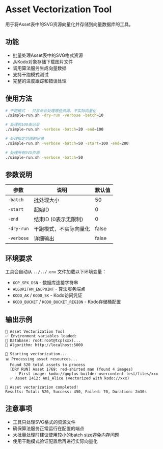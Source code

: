 # Asset Vectorization Tool

用于将Asset表中的SVG资源向量化并存储到向量数据库的工具。

## 功能

- 批量处理Asset表中的SVG格式资源
- 从Kodo对象存储下载图片文件
- 调用算法服务生成向量数据
- 支持干跑模式测试
- 完整的进度跟踪和错误处理

## 使用方法

```bash
# 干跑模式 - 只显示会处理哪些资源，不实际向量化
./simple-run.sh -dry-run -verbose -batch=10

# 处理前100条记录
./simple-run.sh -verbose -batch=20 -end=100

# 处理指定范围的记录
./simple-run.sh -verbose -batch=50 -start=100 -end=200

# 处理所有SVG资源
./simple-run.sh -verbose -batch=50
```

## 参数说明

| 参数 | 说明 | 默认值 |
|------|------|--------|
| `-batch` | 批处理大小 | 50 |
| `-start` | 起始ID | 0 |
| `-end` | 结束ID (0表示无限制) | 0 |
| `-dry-run` | 干跑模式，不实际向量化 | false |
| `-verbose` | 详细输出 | false |

## 环境要求

工具会自动从 `../../.env` 文件加载以下环境变量：

- `GOP_SPX_DSN` - 数据库连接字符串
- `ALGORITHM_ENDPOINT` - 算法服务端点
- `KODO_AK` / `KODO_SK` - Kodo访问凭证
- `KODO_BUCKET` / `KODO_BUCKET_REGION` - Kodo存储桶配置

## 输出示例

```
🚀 Asset Vectorization Tool
✅ Environment variables loaded:
📍 Database: root:root@tcp(xxx)...
📍 Algorithm: http://localhost:5000

🎯 Starting vectorization...
📊 Processing asset resources...
  Found 520 total assets to process
  [DRY RUN] Asset 1769: red-shirted man (found 4 images)
    - First image: kodo://goplus-builder-usercontent-test/files/xxx
  ✅ Asset 2412: Ani_Alice (vectorized with kodo://xxx)

🎉 Asset vectorization completed!
Results: Total: 520, Success: 450, Failed: 70, Duration: 2m30s
```

## 注意事项

- 工具只处理SVG格式的资源文件
- 确保算法服务正常运行在配置的端点
- 大批量处理时建议使用较小的batch size避免内存问题
- 使用干跑模式验证配置后再进行实际向量化